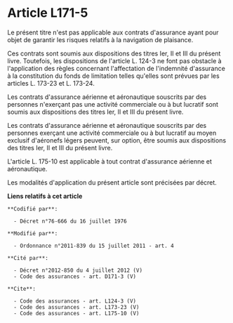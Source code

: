 # Article L171-5

Le présent titre n'est pas applicable aux contrats d'assurance ayant pour objet de garantir les risques relatifs à la
navigation de plaisance. 

Ces contrats sont soumis aux dispositions des titres Ier, II et III du présent livre. Toutefois, les dispositions de
l'article L. 124-3 ne font pas obstacle à l'application des règles concernant l'affectation de l'indemnité d'assurance à la
constitution du fonds de limitation telles qu'elles sont prévues par les articles L. 173-23 et L. 173-24. 

Les contrats d'assurance aérienne et aéronautique souscrits par des personnes n'exerçant pas une activité commerciale ou à
but lucratif sont soumis aux dispositions des titres Ier, II et III du présent livre. 

Les contrats d'assurance aérienne et aéronautique souscrits par des personnes exerçant une activité commerciale ou à but
lucratif au moyen exclusif d'aéronefs légers peuvent, sur option, être soumis aux dispositions des titres Ier, II et III du
présent livre. 

L'article L. 175-10 est applicable à tout contrat d'assurance aérienne et aéronautique. 

Les modalités d'application du présent article sont précisées par décret.

**Liens relatifs à cet article**

	**Codifié par**:

	  - Décret n°76-666 du 16 juillet 1976

	**Modifié par**:

	  - Ordonnance n°2011-839 du 15 juillet 2011 - art. 4

	**Cité par**:

	  - Décret n°2012-850 du 4 juillet 2012 (V)
	  - Code des assurances - art. D171-3 (V)

	**Cite**:

	  - Code des assurances - art. L124-3 (V)
	  - Code des assurances - art. L173-23 (V)
	  - Code des assurances - art. L175-10 (V)

